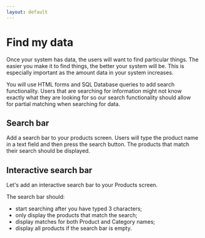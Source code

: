 ```yaml
---
layout: default
---
```


# Find my data

Once your system has data, the users will want to find particular things. The easier you make it to find things, the better your system will be. This is especially important as the amount data in your system increases.

You will use HTML forms and SQL Database queries to add search functionality. Users that are searching for information might not know exactly what they are looking for so our search functionality should allow for partial matching when searching for data.

## Search bar

Add a search bar to your products screen. Users will type the product name in a text field and then press the search button. The products that match their search should be displayed.

## Interactive search bar

Let's add an interactive search bar to your Products screen.

The search bar should:

* start searching after you have typed 3 characters;
* only display the products that match the search;
* display matches for both Product and Category names;
* display all products if the search bar is empty.

